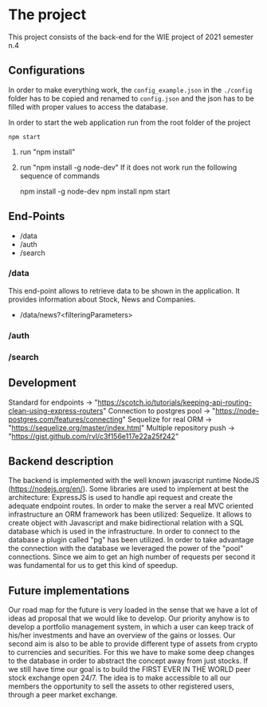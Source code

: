 # The project

This project consists of the back-end for the WIE project of 2021 semester n.4

## Configurations

In order to make everything work, the ```config_example.json``` in the ```./config``` folder has to be copied and renamed to ```config.json``` and the json has to be filled with proper values to access the database.

In order to start the web application run from the root folder of the project

    npm start

1. run "npm install"
2. run "npm install -g node-dev"
If it does not work run the following sequence of commands

    npm install -g node-dev
    npm install
    npm start

## End-Points

* /data
* /auth
* /search

### /data

This end-point allows to retrieve data to be shown in the application. It provides information about Stock, News and Companies.

* /data/news?\<filteringParameters>

### /auth

### /search

## Development

Standard for endpoints -> "https://scotch.io/tutorials/keeping-api-routing-clean-using-express-routers"
Connection to postgres pool -> "https://node-postgres.com/features/connecting"
Sequelize for real ORM -> "https://sequelize.org/master/index.html"
Multiple repository push -> "https://gist.github.com/rvl/c3f156e117e22a25f242"

## Backend description

The backend is implemented with the well known javascript runtime NodeJS (https://nodejs.org/en/). Some libraries are used to implement at best the architecture: ExpressJS is used to handle api request and create the adequate endpoint routes. In order to make the server a real MVC oriented infrastructure an ORM framework has been utilized: Sequelize. It allows to create object with Javascript and make bidirectional relation with a SQL database which is used in the infrastructure. In order to connect to the database a plugin called "pg" has been utilized. In order to take advantage the connection with the database we leveraged the power of the "pool" connections. Since we aim to get an high number of requests per second it was fundamental for us to get this kind of speedup.

## Future implementations

Our road map for the future is very loaded in the sense that we have a lot of ideas ad proposal that we would like to develop. Our priority anyhow is to develop a portfolio management system, in which a user can keep track of his/her investments and have an overview of the gains or losses. Our second aim is also to be able to provide different type of assets from crypto to currencies and securities. For this we have to make some deep changes to the database in order to abstract the concept away from just stocks.
If we still have time our goal is to build the FIRST EVER IN THE WORLD peer stock exchange open 24/7. The idea is to make accessible to all our members the opportunity to sell the assets to other registered users, through a peer market exchange.
